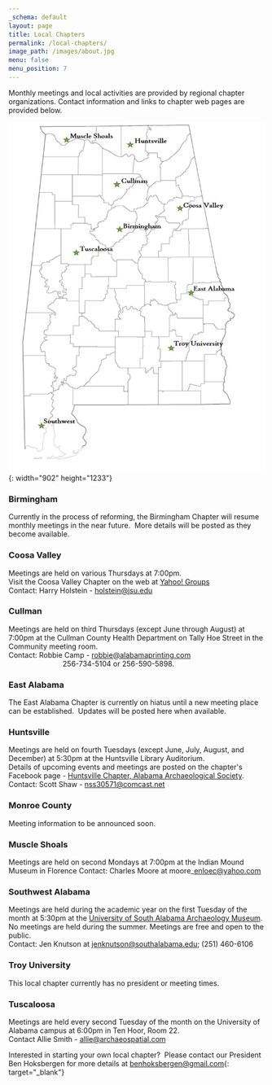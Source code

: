 ```yaml
---
_schema: default
layout: page
title: Local Chapters
permalink: /local-chapters/
image_path: /images/about.jpg
menu: false
menu_position: 7
---
```

Monthly meetings and local activities are provided by regional chapter organizations. Contact information and links to chapter web pages are provided below.

![](/uploads/2023-chapter-map-small-1.jpg){: width="902" height="1233"}

### Birmingham

Currently in the process of reforming, the Birmingham Chapter will resume monthly meetings in the near future.&nbsp; More details will be posted as they become available.

### Coosa Valley

Meetings are held on various Thursdays at 7:00pm.<br>Visit the Coosa Valley Chapter on the web at [Yahoo! Groups](http://tech.groups.yahoo.com/group/JSU_Archaeology_Club/)<br>Contact: Harry Holstein - [holstein@jsu.edu](mailto:holstein@jsu.edu)

### Cullman

Meetings are held on third Thursdays (except June through August) at 7:00pm at the Cullman County Health Department on Tally Hoe Street in the Community meeting room.<br>Contact: Robbie Camp - [robbie@alabamaprinting.com](mailto:robbie@alabamaprinting.com)<br>&nbsp; &nbsp; &nbsp; &nbsp; &nbsp; &nbsp; &nbsp; &nbsp; &nbsp; &nbsp; &nbsp; &nbsp; &nbsp;&nbsp; 256-734-5104 or 256-590-5898.

### East Alabama

The East Alabama Chapter is currently on hiatus until a new meeting place can be established.&nbsp; Updates will be posted here when available.

### Huntsville

Meetings are held on fourth Tuesdays (except June, July, August, and December) at 5:30pm at the Huntsville Library Auditorium.<br>Details of upcoming events and meetings are posted on the chapter's Facebook page - [Huntsville Chapter, Alabama Archaeological Society](https://www.facebook.com/groups/455589204506534/?hc_ref=SEARCH).<br>Contact: Scott Shaw - [nss30571@comcast.net](mailto:nss30571@comcast.net)

### Monroe County

Meeting information to be announced soon.

### Muscle Shoals

Meetings are held on second Mondays at 7:00pm at the Indian Mound Museum in Florence Contact: Charles Moore at moore\_enloec@yahoo.com

### Southwest Alabama

Meetings are held during the academic year on the first Tuesday of the month at 5:30pm at the [University of South Alabama Archaeology Museum](https://www.southalabama.edu/org/archaeology/museum/). No meetings are held during the summer. Meetings are free and open to the public.<br>Contact: Jen Knutson at jenknutson@southalabama.edu; (251) 460-6106

### Troy University

This local chapter currently has no president or meeting times.

### Tuscaloosa

Meetings are held every second Tuesday of the month on the University of Alabama campus at 6:00pm in Ten Hoor, Room 22.<br>Contact Allie Smith - [allie@archaeospatial.com](mailto:allie@archaeospatial.com)

Interested in starting your own local chapter?&nbsp; Please contact our President Ben Hoksbergen for more details at [benhoksbergen@gmail.com](mailto:benhoksbergen@gmail.com){: target="_blank"}